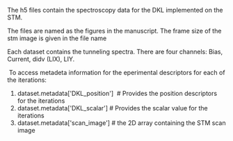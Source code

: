 The h5 files contain the spectroscopy data for the DKL implemented on the STM.

The files are named as the figures in the manuscript. The frame size of the stm image is given in the file name

Each dataset contains the tunneling spectra. There are four channels: Bias, Current, didv (LIX), LIY.

 To access metadeta information for the eperimental descriptors for each of the iterations:

1. dataset.metadata['DKL_position']  # Provides the position descriptors for the iterations
2. dataset.metadata['DKL_scalar'] # Provides the scalar value for the iterations
3. dataset.metadata['scan_image'] # the 2D array containing the STM scan image
